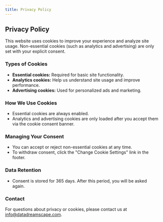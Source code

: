 ```yaml
---
title: Privacy Policy
---
```


## Privacy Policy

This website uses cookies to improve your experience and analyze site usage. Non-essential cookies (such as analytics and advertising) are only set with your explicit consent.

### Types of Cookies

- **Essential cookies:** Required for basic site functionality.
- **Analytics cookies:** Help us understand site usage and improve performance.
- **Advertising cookies:** Used for personalized ads and marketing.

### How We Use Cookies

- Essential cookies are always enabled.
- Analytics and advertising cookies are only loaded after you accept them via the cookie consent banner.

### Managing Your Consent

- You can accept or reject non-essential cookies at any time.
- To withdraw consent, click the "Change Cookie Settings" link in the footer.

### Data Retention

- Consent is stored for 365 days. After this period, you will be asked again.

### Contact

For questions about privacy or cookies, please contact us at info@datadreamscape.com.
